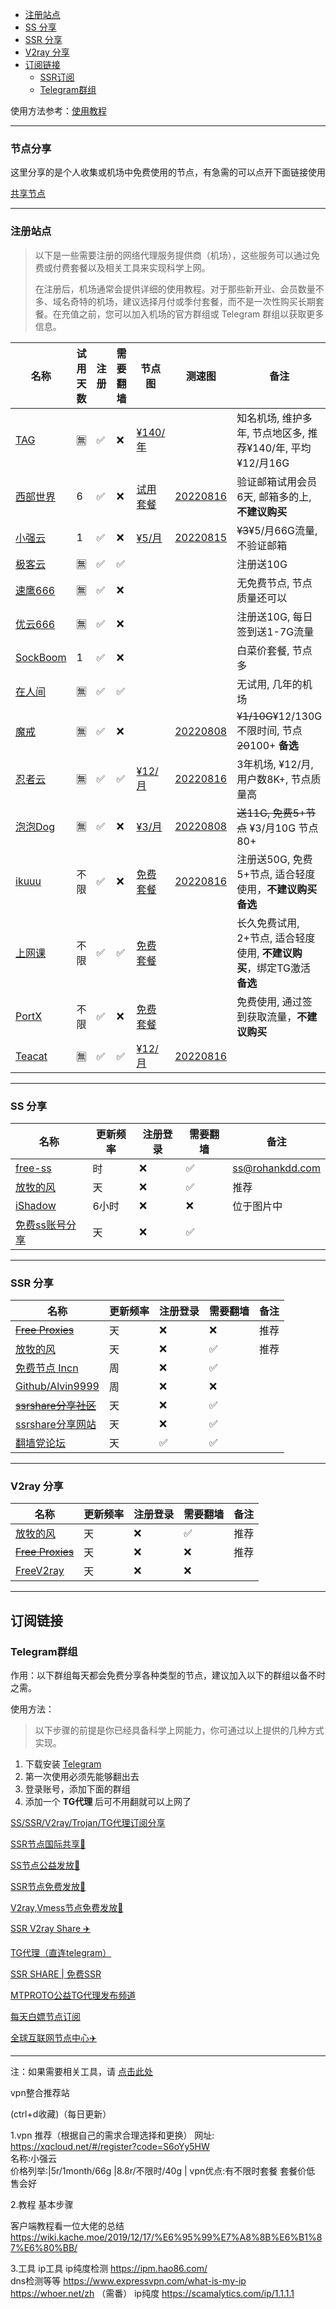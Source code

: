  - [注册站点](#注册站点)
- [SS 分享](#ss-分享)
- [SSR 分享](#ssr-分享)
- [V2ray 分享](#v2ray-分享)
- [订阅链接](#订阅链接)
	- [SSR订阅](#ssr订阅)
	- [Telegram群组](#telegram群组)


使用方法参考：[使用教程](README.md#使用教程)

---

### 节点分享

这里分享的是个人收集或机场中免费使用的节点，有急需的可以点开下面链接使用

[共享节点](http://mtw.so/6paLum)

---

### 注册站点

> 以下是一些需要注册的网络代理服务提供商（机场），这些服务可以通过免费或付费套餐以及相关工具来实现科学上网。
> 
> 在注册后，机场通常会提供详细的使用教程。对于那些新开业、会员数量不多、域名奇特的机场，建议选择月付或季付套餐，而不是一次性购买长期套餐。在充值之前，您可以加入机场的官方群组或 Telegram 群组以获取更多信息。


| 名称                                                         | 试用天数 | 注册 | 需要翻墙 | 节点图                                                    | 测速图                                                    | 备注                                                         |
| ------------------------------------------------------------ | -------- | ---- | -------- | --------------------------------------------------------- | --------------------------------------------------------- | ------------------------------------------------------------ |
| [TAG](https://tagss01.pro/#/register?invite=QKixodaz)           | 🈚️        | ✅    | ❌        | [¥140/年](files/speedtest/image-20220904125116322.png)    |                                                           | 知名机场, 维护多年, 节点地区多, 推荐¥140/年, 平均¥12/月16G   |
| [西部世界](https://wwsj1783.xyz/i/iv221019/yr0dNS3)          | 6        | ✅    | ❌        | [试用套餐](files/speedtest/image-20220904132430300.png)   | [20220816](files/speedtest/20220816-093324.png)           | 验证邮箱试用会员6天, 邮箱多的上, **不建议购买**              |
| [小强云](https://xqcloud.net/#/register?code=B9i21kYv)       | 1        | ✅    | ❌        | [¥5/月](files/speedtest/image-20220904132615692.png)      | [20220815](files/speedtest/20220815-154926.png)           | ~~¥3~~¥5/月66G流量, 不验证邮箱                               |
| [极客云](https://jike251.xyz/auth/register?code=kP24)        | 🈚️        | ✅    | ✅        |                                                           |                                                           | 注册送10G                                                    |
| [速鹰666](https://suying770.com/auth/register?code=MwSm)     | 🈚️        | ✅    | ❌        |                                                           |                                                           | 无免费节点, 节点质量还可以                                   |
| [优云666](https://youyun0.net/auth/register?code=8G2d)       | 🈚️        | ✅    | ❌        |                                                           |                                                           | 注册送10G, 每日签到送1-7G流量                                |
| [SockBoom](https://sockboom.bar/auth/register?affid=96955)   | 1        | ✅    | ❌        |                                                           |                                                           | 白菜价套餐, 节点多                                           |
| [在人间](https://www.lovefromgelifen.xyz/#/register?code=8PJFt15j) | 🈚️        | ✅    | ✅        |                                                           |                                                           | 无试用, 几年的机场                                           |
| [魔戒](https://www.mojie.cyou/#/register?code=bpuw3ZbF)      | 🈚️        | ✅    | ❌        |                                                           | [20220808](./files/speedtest/image-20220808090729609.png) | ~~¥1/10G~~¥12/130G不限时间, 节点~~20~~100+ **备选**          |
| [忍者云](https://renzhe.cloud/auth/register?code=i8bF)       | 🈚️        | ✅    | ✅        | [¥12/月](files/speedtest/image-20220904132721793.png)     | [20220816](files/speedtest/20220816-153902.png)           | 3年机场, ¥12/月, 用户数8K+, 节点质量高                       |
| [泡泡Dog](https://www.paopao.dog/index.php#/register?code=0tGRqVWN) | 🈚️        | ✅    | ❌        | [¥3/月](files/speedtest/image-20220809120751170.png)      | [20220808](files/speedtest/image-20220808102018864.png)   | ~~送11G, 免费5+节点~~ ¥3/月10G 节点80+                       |
| [ikuuu](https://ikuuu.club/)                                 | 不限     | ✅    | ❌        | [免费套餐](files/speedtest/image-20220808102647377.png)   | [20220816](files/speedtest/20220816-161119.png)           | 注册送50G, 免费5+节点, 适合轻度使用，**不建议购买** **备选** |
| [上网课](https://shangwangke.org/auth/register?code=eEYi)    | 不限     | ✅    | ✅        | [免费套餐](files/speedtest/image-20220808112557604.png)   |                                                           | 长久免费试用, 2+节点, 适合轻度使用, **不建议购买**，绑定TG激活 **备选** |
| [PortX](https://portx.cc/auth/register?code=7SWq)            | 不限     | ✅    | ❌        | [免费套餐](files/speedtest/image-20220808114207283.png)   |                                                           | 免费使用, 通过签到获取流量，**不建议购买**                   |
| [Teacat](https://teacat.cloud/#/register?code=U5wQIWFk)      | 🈚️        | ✅    | ✅        | [¥12/月](files/speedtest/image-20220904132650600.png)     | [20220816](files/speedtest/20220816-164534.png)           |                                                              |



---

### SS 分享

| 名称                                          | 更新频率 | 注册登录 | 需要翻墙 | 备注            |
| --------------------------------------------- | -------- | -------- | -------- | --------------- |
| [free-ss](https://free-ss.site/)              | 时       | ❌        | ✅        | ss@rohankdd.com |
| [放牧的风](https://www.youneed.win/free-ss)   | 天       | ❌        | ✅        | 推荐            |
| [iShadow](https://get.ishadowx.biz/)          | 6小时    | ❌        | ❌        | 位于图片中      |
| [免费ss账号分享](https://freefq.com/free-ss/) | 天       | ❌        | ✅        |                 |

---

### SSR 分享

| 名称                                                         | 更新频率 | 注册登录 | 需要翻墙 | 备注 |
| ------------------------------------------------------------ | -------- | -------- | -------- | ---- |
| ~~[Free Proxies](https://proxypoolsstest.herokuapp.com/)~~   | 天       | ❌        | ❌        | 推荐 |
| [放牧的风](https://www.youneed.win/free-ssr)                 | 天       | ❌        | ✅        | 推荐 |
| [免费节点 Incn](https://lncn.org/)                           | 周       | ❌        | ✅        |      |
| [Github/Alvin9999](https://github.com/Alvin9999/new-pac/wiki/ss%E5%85%8D%E8%B4%B9%E8%B4%A6%E5%8F%B7) | 周       | ❌        | ❌        |      |
| ~~[ssrshare分享社区](https://www.ssrshare.com/forums/ssr-socks-v2ray.2/)~~ | 天       | ❌        | ✅        |      |
| [ssrshare分享网站](https://ssrtool.us/tool/free_ssr)         | 天       | ❌        | ✅        |      |
| [翻墙党论坛](https://fanqiangdang.com/)                      | 天       | ✅        | ✅        |      |


---


### V2ray 分享

| 名称                                                       | 更新频率 | 注册登录 | 需要翻墙 | 备注 |
| ---------------------------------------------------------- | -------- | -------- | -------- | ---- |
| [放牧的风](https://www.youneed.win/free-v2ray)             | 天       | ❌        | ✅        | 推荐 |
| ~~[Free Proxies](https://proxypoolsstest.herokuapp.com/)~~ | 天       | ❌        | ❌        | 推荐 |
| [FreeV2ray](https://view.freev2ray.org/)                   | 天       | ❌        | ❌        |      |


---

## 订阅链接

### Telegram群组

作用：以下群组每天都会免费分享各种类型的节点，建议加入以下的群组以备不时之需。

使用方法：

> 以下步骤的前提是你已经具备科学上网能力，你可通过以上提供的几种方式实现。

1. 下载安装 [Telegram](https://telegram.org/)
2. 第一次使用必须先能够翻出去
3. 登录账号，添加下面的群组
4. 添加一个 **TG代理** 后可不用翻就可以上网了

[SS/SSR/V2ray/Trojan/TG代理订阅分享](https://t.me/SSRSUB)

[SSR节点国际共享🚀](https://t.me/ShadowsocksRssr)

[SS节点公益发放🚀](https://t.me/ssList)

[SSR节点免费发放🚀](https://t.me/ssrList)

[V2ray,Vmess节点免费发放🚀](https://t.me/V2List)

[SSR V2ray Share ✈️](https://t.me/freeshadowsock)

[TG代理（直连telegram）](https://t.me/socks5list)

[SSR SHARE | 免费SSR](https://t.me/ssrshares)

[MTPROTO公益TG代理发布频道](https://t.me/onessr)

[每天白嫖节点订阅](https://t.me/baipiaojiedian)

[全球互联网节点中心✈️](https://t.me/ShareCentre)


---

注：如果需要相关工具，请 [点击此处](https://github.com/selierlin/Share-SSR-V2ray/blob/master/tools.md)
                                 





vpn整合推荐站


(ctrl+d收藏)（每日更新）
                         
1.vpn 推荐（根据自己的需求合理选择和更换）
网址:  https://xqcloud.net/#/register?code=S6oYy5HW      
名称:小强云   
价格列举:|5r/1month/66g  |8.8r/不限时/40g   | 
vpn优点:有不限时套餐 套餐价低 售会好



2.教程
基本步骤 

客户端教程看一位大佬的总结
https://wiki.kache.moe/2019/12/17/%E6%95%99%E7%A8%8B%E6%B1%87%E6%80%BB/


3.工具
ip工具
ip纯度检测
https://ipm.hao86.com/             
dns检测等等
https://www.expressvpn.com/what-is-my-ip
https://whoer.net/zh  （需番）
ip纯度
https://scamalytics.com/ip/1.1.1.1








